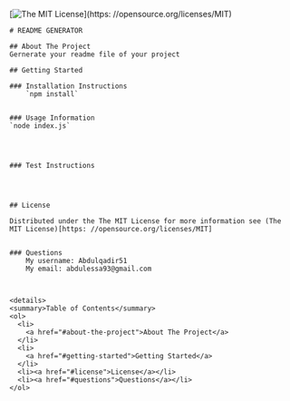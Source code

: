 [![The MIT License](https://img.shields.io/badge/License-MIT-yellow.svg)](https: //opensource.org/licenses/MIT)
    
    # README GENERATOR
    
    ## About The Project
    Gernerate your readme file of your project

    ## Getting Started

    ### Installation Instructions
        `npm install`
        

    ### Usage Information
    `node index.js`
  

    

    ### Test Instructions



    
    ## License

    Distributed under the The MIT License for more information see (The MIT License)[https: //opensource.org/licenses/MIT]
    

    ### Questions
        My username: Abdulqadir51
        My email: abdulessa93@gmail.com
    


    <details>
    <summary>Table of Contents</summary>
    <ol>
      <li>
        <a href="#about-the-project">About The Project</a>
      </li>
      <li>
        <a href="#getting-started">Getting Started</a>
      </li>
      <li><a href="#license">License</a></li>
      <li><a href="#questions">Questions</a></li>
    </ol>
  </details>

